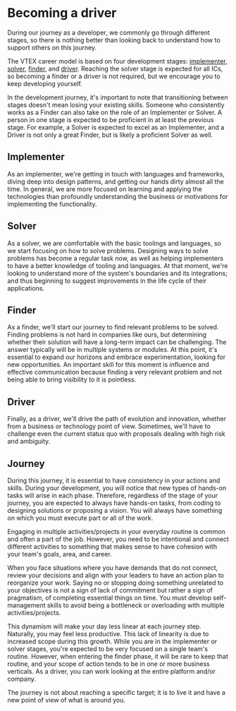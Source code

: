 # Becoming a driver

During our journey as a developer, we commonly go through different stages, so there is nothing better than looking back to understand how to support others on this journey.

The VTEX career model is based on four development stages: [implementer](#implementer), [solver](#solver), [finder](#finder), and [driver](#driver). Reaching the solver stage is expected for all ICs, so becoming a finder or a driver is not required, but we encourage you to keep developing yourself.

In the development journey, it's important to note that transitioning between stages doesn't mean losing your existing skills. Someone who consistently works as a Finder can also take on the role of an Implementer or Solver. A person in one stage is expected to be proficient in at least the previous stage. For example, a Solver is expected to excel as an Implementer, and a Driver is not only a great Finder, but is likely a proficient Solver as well.

## Implementer

As an implementer, we're getting in touch with languages and frameworks, diving deep into design patterns, and getting our hands dirty almost all the time. In general, we are more focused on learning and applying the technologies than profoundly understanding the business or motivations for implementing the functionality.

## Solver

As a solver, we are comfortable with the basic toolings and languages, so we start focusing on how to solve problems. Designing ways to solve problems has become a regular task now, as well as helping implementers to have a better knowledge of tooling and languages. At that moment, we're looking to understand more of the system's boundaries and its integrations; and thus beginning to suggest improvements in the life cycle of their applications.

## Finder

As a finder, we'll start our journey to find relevant problems to be solved. Finding problems is not hard in companies like ours, but determining whether their solution will have a long-term impact can be challenging. The answer typically will be in multiple systems or modules. At this point, it's essential to expand our horizons and embrace experimentation, looking for new opportunities. An important skill for this moment is influence and effective communication because finding a very relevant problem and not being able to bring visibility to it is pointless.

## Driver

Finally, as a driver, we'll drive the path of evolution and innovation, whether from a business or technology point of view. Sometimes, we'll have to challenge even the current status quo with proposals dealing with high risk and ambiguity.

## Journey

During this journey, it is essential to have consistency in your actions and skills. During your development, you will notice that new types of hands-on tasks will arise in each phase. Therefore, regardless of the stage of your journey, you are expected to always have hands-on tasks, from coding to designing solutions or proposing a vision. You will always have something on which you must execute part or all of the work.

Engaging in multiple activities/projects in your everyday routine is common and often a part of the job. However, you need to be intentional and connect different activities to something that makes sense to have cohesion with your team's goals, area, and career.

When you face situations where you have demands that do not connect, review your decisions and align with your leaders to have an action plan to reorganize your work. Saying no or stopping doing something unrelated to your objectives is not a sign of lack of commitment but rather a sign of pragmatism, of completing essential things on time. You must develop self-management skills to avoid being a bottleneck or overloading with multiple activities/projects.

This dynamism will make your day less linear at each journey step. Naturally, you may feel less productive. This lack of linearity is due to increased scope during this growth. While you are in the implementer or solver stages, you're expected to be very focused on a single team's routine. However, when entering the finder phase, it will be rare to keep that routine, and your scope of action tends to be in one or more business verticals. As a driver, you can work looking at the entire platform and/or company.

The journey is not about reaching a specific target; it is to live it and have a new point of view of what is around you.
